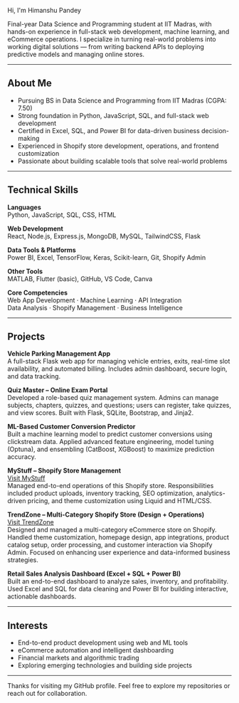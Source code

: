  Hi, I'm Himanshu Pandey

Final-year Data Science and Programming student at IIT Madras, with hands-on experience in full-stack web development, machine learning, and eCommerce operations. I specialize in turning real-world problems into working digital solutions — from writing backend APIs to deploying predictive models and managing online stores.

---

## About Me

- Pursuing BS in Data Science and Programming from IIT Madras (CGPA: 7.50)
- Strong foundation in Python, JavaScript, SQL, and full-stack web development
- Certified in Excel, SQL, and Power BI for data-driven business decision-making
- Experienced in Shopify store development, operations, and frontend customization
- Passionate about building scalable tools that solve real-world problems

---

## Technical Skills

**Languages**  
Python, JavaScript, SQL, CSS, HTML

**Web Development**  
React, Node.js, Express.js, MongoDB, MySQL, TailwindCSS, Flask

**Data Tools & Platforms**  
Power BI, Excel, TensorFlow, Keras, Scikit-learn, Git, Shopify Admin

**Other Tools**  
MATLAB, Flutter (basic), GitHub, VS Code, Canva

**Core Competencies**  
Web App Development · Machine Learning · API Integration  
Data Analysis · Shopify Management · Business Intelligence  

---

## Projects

**Vehicle Parking Management App**  
A full-stack Flask web app for managing vehicle entries, exits, real-time slot availability, and automated billing. Includes admin dashboard, secure login, and data tracking.

**Quiz Master – Online Exam Portal**  
Developed a role-based quiz management system. Admins can manage subjects, chapters, quizzes, and questions; users can register, take quizzes, and view scores. Built with Flask, SQLite, Bootstrap, and Jinja2.

**ML-Based Customer Conversion Predictor**  
Built a machine learning model to predict customer conversions using clickstream data. Applied advanced feature engineering, model tuning (Optuna), and ensembling (CatBoost, XGBoost) to maximize prediction accuracy.

**MyStuff – Shopify Store Management**  
[Visit MyStuff](https://mystuff.co.in)  
Managed end-to-end operations of this Shopify store. Responsibilities included product uploads, inventory tracking, SEO optimization, analytics-driven pricing, and theme customization using Liquid and HTML/CSS.

**TrendZone – Multi-Category Shopify Store (Design + Operations)**  
[Visit TrendZone](https://trendzone.in)  
Designed and managed a multi-category eCommerce store on Shopify. Handled theme customization, homepage design, app integrations, product catalog setup, order processing, and customer interaction via Shopify Admin. Focused on enhancing user experience and data-informed business strategies.

**Retail Sales Analysis Dashboard (Excel + SQL + Power BI)**  
Built an end-to-end dashboard to analyze sales, inventory, and profitability. Used Excel and SQL for data cleaning and Power BI for building interactive, actionable dashboards.

---

## Interests

- End-to-end product development using web and ML tools  
- eCommerce automation and intelligent dashboarding  
- Financial markets and algorithmic trading  
- Exploring emerging technologies and building side projects  

---

Thanks for visiting my GitHub profile. Feel free to explore my repositories or reach out for collaboration.

